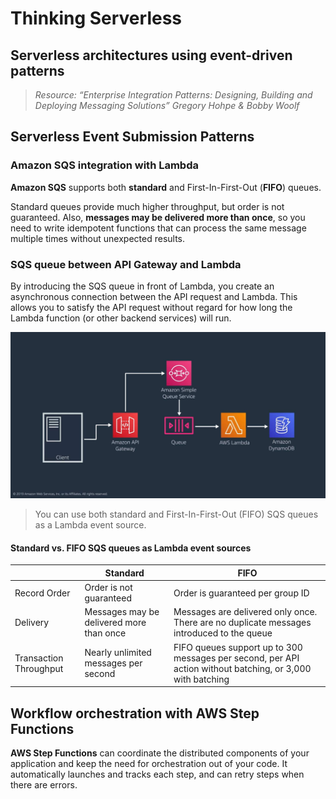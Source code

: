 # Thinking Serverless

## Serverless architectures using event-driven patterns

> _Resource: “Enterprise Integration Patterns: Designing, Building and Deploying Messaging Solutions” Gregory Hohpe &
Bobby Woolf_

## Serverless Event Submission Patterns

### Amazon SQS integration with Lambda

**Amazon SQS** supports both **standard** and First-In-First-Out (**FIFO**) queues.

Standard queues provide much higher throughput, but order is not guaranteed. Also, **messages may be delivered more than
once**, so you need to write idempotent functions that can process the same message multiple times without unexpected
results.

### SQS queue between API Gateway and Lambda

By introducing the SQS queue in front of Lambda, you create an asynchronous connection between the API request and
Lambda. This allows you to satisfy the API request without regard for how long the Lambda function (or other backend
services) will run.

![sqs-lambda.jpg](images%2Fsqs-lambda.jpg)

> You can use both standard and First-In-First-Out (FIFO) SQS queues as a Lambda event source.

#### Standard vs. FIFO SQS queues as Lambda event sources

|                        | Standard                                 | FIFO                                                                                                       |
|------------------------|------------------------------------------|------------------------------------------------------------------------------------------------------------|
| Record Order           | Order is not guaranteed                  | Order is guaranteed per group ID                                                                           |
| Delivery               | Messages may be delivered more than once | Messages are delivered only once. There are no duplicate messages introduced to the queue                  |
| Transaction Throughput | Nearly unlimited messages per second     | FIFO queues support up to 300 messages per second, per API action without batching, or 3,000 with batching |

## Workflow orchestration with AWS Step Functions

**AWS Step Functions** can coordinate the distributed components of your application and keep the need for orchestration
out of your code. It automatically launches and tracks each step, and can retry steps when there are errors. 
